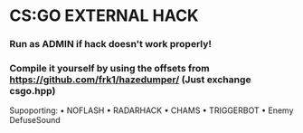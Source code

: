 # CS:GO EXTERNAL HACK
### Run as ADMIN if hack doesn't work properly!
### Compile it yourself by using the offsets from https://github.com/frk1/hazedumper/ (Just exchange csgo.hpp)

Supoporting: 
• NOFLASH
• RADARHACK
• CHAMS
• TRIGGERBOT
• Enemy DefuseSound